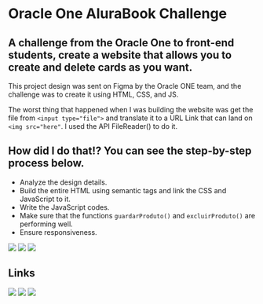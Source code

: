 # Oracle One AluraBook Challenge

## A challenge from the Oracle One to front-end students, create a website that allows you to create and delete cards as you want.

This project design was sent on Figma by the Oracle ONE team, and the challenge was to create it using HTML, CSS, and JS.

The worst thing that happened when I was building the website was get the file from `<input type="file">` and translate it to a
URL Link that can land on `<img src="here"`. I used the API FileReader() to do it.

## How did I do that!? You can see the step-by-step process below.

* Analyze the design details.
* Build the entire HTML using semantic tags and link the CSS and JavaScript to it.
* Write the JavaScript codes.
* Make sure that the functions `guardarProduto()` and `excluirProduto()` are performing well.
* Ensure responsiveness.
  
<div>
  <img src="https://img.shields.io/badge/html5-%23E34F26.svg?style=for-the-badge&logo=html5&logoColor=white" target="_blank">
  <img src="https://img.shields.io/badge/css3-%231572B6.svg?style=for-the-badge&logo=css3&logoColor=white" target="_blank">
  <img src="https://img.shields.io/badge/javascript-%23323330.svg?style=for-the-badge&logo=javascript&logoColor=%23F7DF1E" target="_blank">
</div>

## Links
<div>
  <a href="https://www.linkedin.com/in/wendel-francy/"><img src="https://img.shields.io/badge/linkedin-%230077B5.svg?style=for-the-badge&logo=linkedin&logoColor=white" target="_blank"></a> 
  <a href="mailto:contact@wendelfrancy.com"><img src="https://img.shields.io/badge/Gmail-D14836?style=for-the-badge&logo=gmail&logoColor=white" target="_blank"></a> 
  <a href="https://www.instagram.com/wendelfrancy"><img src="https://img.shields.io/badge/Instagram-%23E4405F.svg?style=for-the-badge&logo=Instagram&logoColor=white" target="_blank"></a> 
</div>